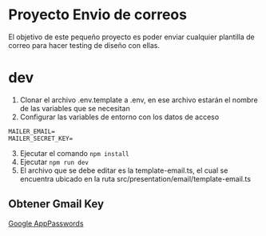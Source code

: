 # Proyecto Envio de correos

El objetivo de este pequeño proyecto es poder enviar cualquier plantilla de correo para hacer testing de diseño con ellas.

# dev
1. Clonar el archivo .env.template a .env, en ese archivo estarán el nombre de las variables que se necesitan
2. Configurar las variables de entorno con los datos de acceso
```
MAILER_EMAIL=
MAILER_SECRET_KEY=
```
3. Ejecutar el comando ```npm install```
4. Ejecutar ```npm run dev```
5. El archivo que se debe editar es la template-email.ts, el cual se encuentra ubicado en la ruta src/presentation/email/template-email.ts

## Obtener Gmail Key
[Google AppPasswords](https://myaccount.google.com/u/0/apppasswords)
